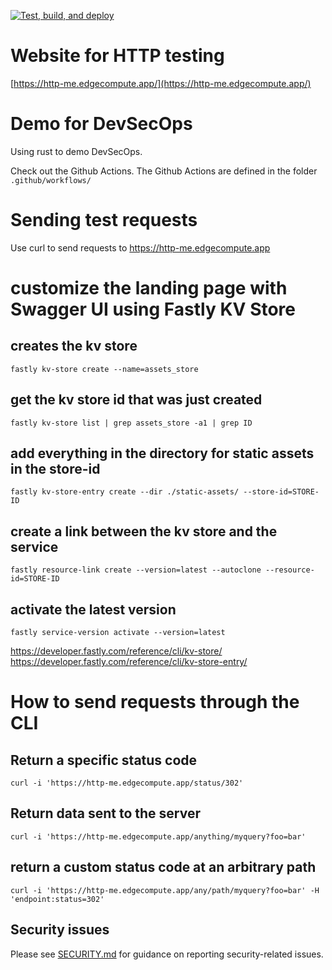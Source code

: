 [![Test, build, and deploy](https://github.com/BrooksCunningham/http-me-rust/actions/workflows/test_build_deploy.yaml/badge.svg)](https://github.com/BrooksCunningham/http-me-rust/actions/workflows/test_build_deploy.yaml)

# Website for HTTP testing

[https://http-me.edgecompute.app/](https://http-me.edgecompute.app/)

# Demo for DevSecOps

Using rust to demo DevSecOps. 

Check out the Github Actions. The Github Actions are defined in the folder `.github/workflows/`

# Sending test requests

Use curl to send requests to https://http-me.edgecompute.app

# customize the landing page with Swagger UI using Fastly KV Store

## creates the kv store
`fastly kv-store create --name=assets_store`

## get the kv store id that was just created
`fastly kv-store list | grep assets_store -a1 | grep ID`

## add everything in the directory for static assets in the store-id
`fastly kv-store-entry create --dir ./static-assets/ --store-id=STORE-ID`

## create a link between the kv store and the service
`fastly resource-link create --version=latest --autoclone --resource-id=STORE-ID`

## activate the latest version
`fastly service-version activate --version=latest`

https://developer.fastly.com/reference/cli/kv-store/
https://developer.fastly.com/reference/cli/kv-store-entry/


# How to send requests through the CLI

## Return a specific status code
`curl -i 'https://http-me.edgecompute.app/status/302'`

## Return data sent to the server
`curl -i 'https://http-me.edgecompute.app/anything/myquery?foo=bar'`

## return a custom status code at an arbitrary path

`curl -i 'https://http-me.edgecompute.app/any/path/myquery?foo=bar' -H 'endpoint:status=302'`

## Security issues

Please see [SECURITY.md](SECURITY.md) for guidance on reporting security-related issues.



